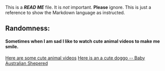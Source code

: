 This is a **_READ ME_** file. It is _not_ important. **Please** ignore.
This is just a reference to show the Markdown language as instructed.


## Randomness: 
#### Sometimes when I am sad I like to watch cute animal videos to make me smile.

[Here are some cute animal videos](https://www.youtube.com/watch?v=C9OMAX91oyw&t=1s)
[Here is an a cute doggo -- Baby Australian Shepered](https://www.google.com/url?sa=i&source=images&cd=&ved=2ahUKEwjcj8DwhJvlAhWtzoUKHUF7Ch8QjRx6BAgBEAQ&url=https%3A%2F%2Fwww.pinterest.com%2Foliviashannon05%2F&psig=AOvVaw0i65UpyiHVePumfx2DDnYv&ust=1571117999150219)
